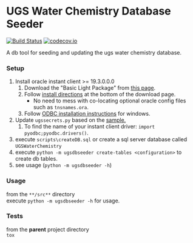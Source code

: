 UGS Water Chemistry Database Seeder
===================================

[![Build Status](https://travis-ci.org/agrc/ugs-db.svg?branch=version2)](https://travis-ci.org/agrc/ugs-db) [![codecov.io](http://codecov.io/github/agrc/ugs-db/coverage.svg?branch=version2)](http://codecov.io/github/agrc/ugs-db?branch=master)

A db tool for seeding and updating the ugs water chemistry database.

### Setup
1. Install oracle instant client >= 19.3.0.0.0
    1. Download the "Basic Light Package" from [this page](https://www.oracle.com/database/technologies/instant-client/winx64-64-downloads.html#ic_winx64_inst).
    1. Follow [install directions](https://www.oracle.com/database/technologies/instant-client/winx64-64-downloads.html#ic_winx64_inst) at the bottom of the download page.
        - No need to mess with co-locating optional oracle config files such as `tnsnames.ora`.
    1. Follow [ODBC installation instructions](https://www.oracle.com/database/technologies/releasenote-odbc-ic.html) for windows.
1. Update `ugssecrets.py` based on the [sample.](/src/dbseeder/ugssecrets_sample.py)
    1. To find the name of your instant client driver: `import pyodbc;pyodbc.drivers()`.
1. execute `scripts\createDB.sql` or create a sql server database called `UGSWaterChemistry`
1. execute `python -m ugsdbseeder create-tables <configuration>` to create db tables.
1. see usage (`python -m ugsdbseeder -h`)

### Usage
from the `**/src**` directory  
execute `python -m ugsdbseeder -h` for usage.

### Tests
from the **parent** project directory  
`tox`

